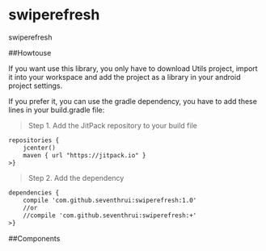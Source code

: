 # swiperefresh
swiperefresh

##Howtouse

If you want use this library, you only have to download Utils project, import it into your workspace and add the project as a library in your android project settings.

If you prefer it, you can use the gradle dependency, you have to add these lines in your build.gradle file:


>Step 1. Add the JitPack repository to your build file
```xml
repositories {
    jcenter()
    maven { url "https://jitpack.io" }
>}
```

>Step 2. Add the dependency
```xml
dependencies {
    compile 'com.github.seventhrui:swiperefresh:1.0'
    //or
    //compile 'com.github.seventhrui:swiperefresh:+'
>}
```

##Components
